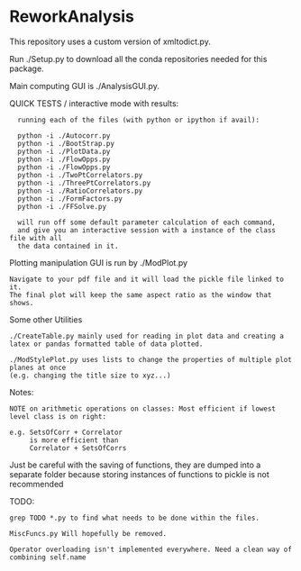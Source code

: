# ReworkAnalysis

  This repository uses a custom version of xmltodict.py.

  Run ./Setup.py to download all the conda repositories needed for this package.

Main computing GUI is ./AnalysisGUI.py.

QUICK TESTS / interactive mode with results:

      running each of the files (with python or ipython if avail):

      python -i ./Autocorr.py
      python -i ./BootStrap.py
      python -i ./PlotData.py
      python -i ./FlowOpps.py
      python -i ./FlowOpps.py
      python -i ./TwoPtCorrelators.py
      python -i ./ThreePtCorrelators.py
      python -i ./RatioCorrelators.py
      python -i ./FormFactors.py
      python -i ./FFSolve.py

      will run off some default parameter calculation of each command,
      and give you an interactive session with a instance of the class file with all
      the data contained in it.

Plotting manipulation GUI is run by ./ModPlot.py

    Navigate to your pdf file and it will load the pickle file linked to it.
    The final plot will keep the same aspect ratio as the window that shows.

Some other Utilities

    ./CreateTable.py mainly used for reading in plot data and creating a latex or pandas formatted table of data plotted.

    ./ModStylePlot.py uses lists to change the properties of multiple plot planes at once
    (e.g. changing the title size to xyz...)


Notes:

	NOTE on arithmetic operations on classes: Most efficient if lowest level class is on right:

	e.g. SetsOfCorr + Correlator
	     is more efficient than
	     Correlator + SetsOfCorrs

  Just be careful with the saving of functions, they are dumped into a separate folder because
  storing instances of functions to pickle is not recommended

TODO:

	grep TODO *.py to find what needs to be done within the files.

	MiscFuncs.py Will hopefully be removed.

	Operator overloading isn't implemented everywhere. Need a clean way of combining self.name
